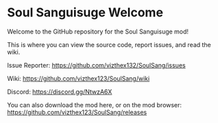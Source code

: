 # Soul Sanguisuge Welcome
Welcome to the GitHub repository for the Soul Sanguisuge mod!

This is where you can view the source code, report issues, and read the wiki.

Issue Reporter: https://github.com/vizthex132/SoulSang/issues

Wiki: https://github.com/vizthex123/SoulSang/wiki

Discord: https://discord.gg/NtwzA6X

You can also download the mod here, or on the mod browser: https://github.com/vizthex123/SoulSang/releases 